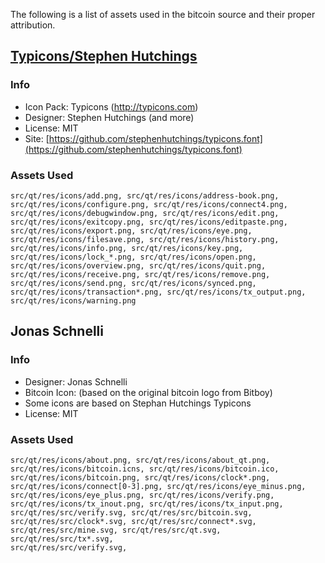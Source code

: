 The following is a list of assets used in the bitcoin source and their proper attribution.

[Typicons/Stephen Hutchings](http://typicons.com)
-----------------------

### Info
* Icon Pack: Typicons (http://typicons.com)
* Designer: Stephen Hutchings (and more)
* License: MIT
* Site: [https://github.com/stephenhutchings/typicons.font](https://github.com/stephenhutchings/typicons.font)

### Assets Used
	src/qt/res/icons/add.png, src/qt/res/icons/address-book.png,
	src/qt/res/icons/configure.png, src/qt/res/icons/connect4.png,
    src/qt/res/icons/debugwindow.png, src/qt/res/icons/edit.png,
    src/qt/res/icons/exitcopy.png, src/qt/res/icons/editpaste.png,
    src/qt/res/icons/export.png, src/qt/res/icons/eye.png,
    src/qt/res/icons/filesave.png, src/qt/res/icons/history.png,
    src/qt/res/icons/info.png, src/qt/res/icons/key.png,
    src/qt/res/icons/lock_*.png, src/qt/res/icons/open.png,
    src/qt/res/icons/overview.png, src/qt/res/icons/quit.png,
    src/qt/res/icons/receive.png, src/qt/res/icons/remove.png,
    src/qt/res/icons/send.png, src/qt/res/icons/synced.png,
    src/qt/res/icons/transaction*.png, src/qt/res/icons/tx_output.png,
    src/qt/res/icons/warning.png

Jonas Schnelli
-----------------------

### Info
* Designer: Jonas Schnelli
* Bitcoin Icon: (based on the original bitcoin logo from Bitboy)
* Some icons are based on Stephan Hutchings Typicons
* License: MIT

### Assets Used
    src/qt/res/icons/about.png, src/qt/res/icons/about_qt.png,
    src/qt/res/icons/bitcoin.icns, src/qt/res/icons/bitcoin.ico,
    src/qt/res/icons/bitcoin.png, src/qt/res/icons/clock*.png,
    src/qt/res/icons/connect[0-3].png, src/qt/res/icons/eye_minus.png,
    src/qt/res/icons/eye_plus.png, src/qt/res/icons/verify.png,
    src/qt/res/icons/tx_inout.png, src/qt/res/icons/tx_input.png,
    src/qt/res/src/verify.svg, src/qt/res/src/bitcoin.svg,
    src/qt/res/src/clock*.svg, src/qt/res/src/connect*.svg,
    src/qt/res/src/mine.svg, src/qt/res/src/qt.svg, src/qt/res/src/tx*.svg,
    src/qt/res/src/verify.svg,
